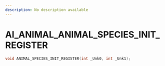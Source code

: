 ```yaml
---
description: No description available 
---
```


# AI_ANIMAL\_ANIMAL_SPECIES_INIT_REGISTER

```cpp
void ANIMAL_SPECIES_INIT_REGISTER(int _Unk0, int _Unk1);
```